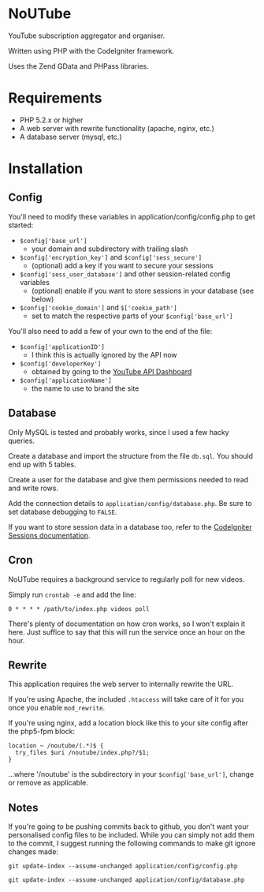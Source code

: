 NoUTube
=======

YouTube subscription aggregator and organiser.

Written using PHP with the CodeIgniter framework.

Uses the Zend GData and PHPass libraries.

Requirements
============

 - PHP 5.2.x or higher
 - A web server with rewrite functionality (apache, nginx, etc.)
 - A database server (mysql, etc.)

Installation
============

Config
------

You'll need to modify these variables in application/config/config.php to get started:

 - `$config['base_url']`
   - your domain and subdirectory with trailing slash
 - `$config['encryption_key']` and `$config['sess_secure']`
   - (optional) add a key if you want to secure your sessions
 - `$config['sess_user_database']` and other session-related config variables
   - (optional) enable if you want to store sessions in your database (see below)
 - `$config['cookie_domain']` and `$['cookie_path']`
   - set to match the respective parts of your `$config['base_url']`

You'll also need to add a few of your own to the end of the file:

 - `$config['applicationID']`
   - I think this is actually ignored by the API now
 - `$config['developerKey']`
   - obtained by going to the [YouTube API Dashboard](http://code.google.com/apis/youtube/dashboard)
 - `$config['applicationName']`
   - the name to use to brand the site

Database
--------

Only MySQL is tested and probably works, since I used a few hacky queries.

Create a database and import the structure from the file `db.sql`. You should end up with 5 tables.

Create a user for the database and give them permissions needed to read and write rows.

Add the connection details to `application/config/database.php`. Be sure to set database debugging to `FALSE`.

If you want to store session data in a database too, refer to the [CodeIgniter Sessions documentation](http://ellislab.com/codeigniter/user-guide/libraries/sessions.html).

Cron
----

NoUTube requires a background service to regularly poll for new videos.

Simply run `crontab -e` and add the line:

`0 * * * * /path/to/index.php videos poll`

There's plenty of documentation on how cron works, so I won't explain it here. Just suffice to say that this will run the service once an hour on the hour.

Rewrite
-------

This application requires the web server to internally rewrite the URL.

If you're using Apache, the included `.htaccess` will take care of it for you once you enable `mod_rewrite`.

If you're using nginx, add a location block like this to your site config after the php5-fpm block:

    location ~ /noutube/(.*)$ {
      try_files $uri /noutube/index.php?/$1;
    }

...where '/noutube' is the subdirectory in your `$config['base_url']`, change or remove as applicable.

Notes
-----

If you're going to be pushing commits back to github, you don't want your personalised config files to be included. While you can simply not add them to the commit, I suggest running the following commands to make git ignore changes made:

 `git update-index --assume-unchanged application/config/config.php`

 `git update-index --assume-unchanged application/config/database.php`
